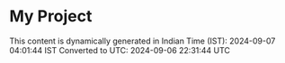 # My Project

This content is dynamically generated in Indian Time (IST): 2024-09-07 04:01:44 IST
Converted to UTC: 2024-09-06 22:31:44 UTC
